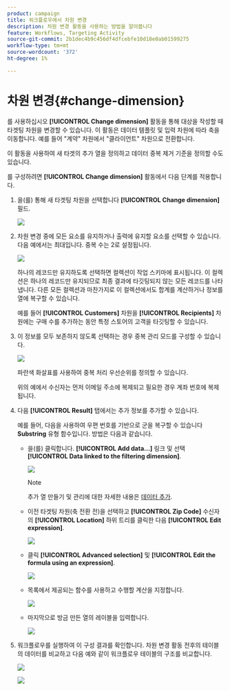 ```yaml
---
product: campaign
title: 워크플로우에서 차원 변경
description: 차원 변경 활동을 사용하는 방법을 알아봅니다
feature: Workflows, Targeting Activity
source-git-commit: 2b1dec4b9c456df4dfcebfe10d18e0ab01599275
workflow-type: tm+mt
source-wordcount: '372'
ht-degree: 1%

---
```


# 차원 변경{#change-dimension}

를 사용하십시오 **[!UICONTROL Change dimension]** 활동을 통해 대상을 작성할 때 타겟팅 차원을 변경할 수 있습니다. 이 활동은 데이터 템플릿 및 입력 차원에 따라 축을 이동합니다. 예를 들어 &quot;계약&quot; 차원에서 &quot;클라이언트&quot; 차원으로 전환합니다.

이 활동을 사용하여 새 타겟의 추가 열을 정의하고 데이터 중복 제거 기준을 정의할 수도 있습니다.

를 구성하려면 **[!UICONTROL Change dimension]** 활동에서 다음 단계를 적용합니다.

1. 을(를) 통해 새 타겟팅 차원을 선택합니다 **[!UICONTROL Change dimension]** 필드.

   ![](assets/s_user_change_dimension_param1.png)

1. 차원 변경 중에 모든 요소를 유지하거나 출력에 유지할 요소를 선택할 수 있습니다. 다음 예에서는 최대입니다. 중복 수는 2로 설정됩니다.

   ![](assets/s_user_change_dimension_limit.png)

   하나의 레코드만 유지하도록 선택하면 컬렉션이 작업 스키마에 표시됩니다. 이 컬렉션은 하나의 레코드만 유지되므로 최종 결과에 타깃팅되지 않는 모든 레코드를 나타냅니다. 다른 모든 컬렉션과 마찬가지로 이 컬렉션에서도 합계를 계산하거나 정보를 열에 복구할 수 있습니다.

   예를 들어 **[!UICONTROL Customers]** 차원을 **[!UICONTROL Recipients]** 차원에는 구매 수를 추가하는 동안 특정 스토어의 고객을 타깃팅할 수 있습니다.

1. 이 정보를 모두 보존하지 않도록 선택하는 경우 중복 관리 모드를 구성할 수 있습니다.

   ![](assets/s_user_change_dimension_param2.png)

   파란색 화살표를 사용하여 중복 처리 우선순위를 정의할 수 있습니다.

   위의 예에서 수신자는 먼저 이메일 주소에 복제되고 필요한 경우 계좌 번호에 복제됩니다.

1. 다음 **[!UICONTROL Result]** 탭에서는 추가 정보를 추가할 수 있습니다.

   예를 들어, 다음을 사용하여 우편 번호를 기반으로 군을 복구할 수 있습니다 **Substring** 유형 함수입니다. 방법은 다음과 같습니다.

   * 을(를) 클릭합니다. **[!UICONTROL Add data...]** 링크 및 선택 **[!UICONTROL Data linked to the filtering dimension]**.

      ![](assets/wf_change-dimension_sample_01.png)

      >[!NOTE]
      >
      >추가 열 만들기 및 관리에 대한 자세한 내용은 [데이터 추가](query.md#add-data).

   * 이전 타겟팅 차원(축 전환 전)을 선택하고 **[!UICONTROL Zip Code]** 수신자의 **[!UICONTROL Location]** 하위 트리를 클릭한 다음 **[!UICONTROL Edit expression]**.

      ![](assets/wf_change-dimension_sample_02.png)

   * 클릭 **[!UICONTROL Advanced selection]** 및 **[!UICONTROL Edit the formula using an expression]**.

      ![](assets/wf_change-dimension_sample_03.png)

   * 목록에서 제공되는 함수를 사용하고 수행할 계산을 지정합니다.

      ![](assets/wf_change-dimension_sample_04.png)

   * 마지막으로 방금 만든 열의 레이블을 입력합니다.

      ![](assets/wf_change-dimension_sample_05.png)

1. 워크플로우를 실행하여 이 구성 결과를 확인합니다. 차원 변경 활동 전후의 테이블의 데이터를 비교하고 다음 예와 같이 워크플로우 테이블의 구조를 비교합니다.

   ![](assets/wf_change-dimension_sample_06.png)

   ![](assets/wf_change-dimension_sample_07.png)
